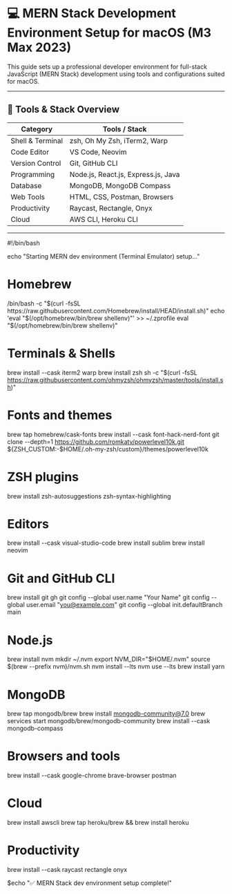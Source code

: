 # 💻 MERN Stack Development Environment Setup for macOS (M3 Max 2023)

This guide sets up a professional developer environment for full-stack JavaScript (MERN Stack) 
development using tools and configurations suited for macOS.

---

## 🧰 Tools & Stack Overview

| Category         | Tools / Stack                       |
|------------------|-------------------------------------|
| Shell & Terminal | zsh, Oh My Zsh, iTerm2, Warp        |
| Code Editor      | VS Code, Neovim                     |
| Version Control  | Git, GitHub CLI                     |
| Programming      | Node.js, React.js, Express.js, Java |
| Database         | MongoDB, MongoDB Compass            |
| Web Tools        | HTML, CSS, Postman, Browsers        |
| Productivity     | Raycast, Rectangle, Onyx            |
| Cloud            | AWS CLI, Heroku CLI                 |

---

#!/bin/bash

echo "Starting MERN dev environment (Terminal Emulator) setup..."


# Homebrew
/bin/bash -c "$(curl -fsSL https://raw.githubusercontent.com/Homebrew/install/HEAD/install.sh)"
echo 'eval "$(/opt/homebrew/bin/brew shellenv)"' >> ~/.zprofile
eval "$(/opt/homebrew/bin/brew shellenv)"


# Terminals & Shells
brew install --cask iterm2 warp
brew install zsh
sh -c "$(curl -fsSL https://raw.githubusercontent.com/ohmyzsh/ohmyzsh/master/tools/install.sh)"


# Fonts and themes
brew tap homebrew/cask-fonts
brew install --cask font-hack-nerd-font
git clone --depth=1 https://github.com/romkatv/powerlevel10k.git \
  ${ZSH_CUSTOM:-$HOME/.oh-my-zsh/custom}/themes/powerlevel10k


# ZSH plugins
brew install zsh-autosuggestions zsh-syntax-highlighting


# Editors
brew install --cask visual-studio-code
brew install sublim
brew install neovim


# Git and GitHub CLI
brew install git gh
git config --global user.name "Your Name"
git config --global user.email "you@example.com"
git config --global init.defaultBranch main

# Node.js
brew install nvm
mkdir ~/.nvm
export NVM_DIR="$HOME/.nvm"
source $(brew --prefix nvm)/nvm.sh
nvm install --lts
nvm use --lts
brew install yarn

# MongoDB
brew tap mongodb/brew
brew install mongodb-community@7.0
brew services start mongodb/brew/mongodb-community
brew install --cask mongodb-compass

# Browsers and tools
brew install --cask google-chrome brave-browser postman

# Cloud
brew install awscli
brew tap heroku/brew && brew install heroku

# Productivity
brew install --cask raycast rectangle onyx 




$echo "✅ MERN Stack dev environment setup complete!"


